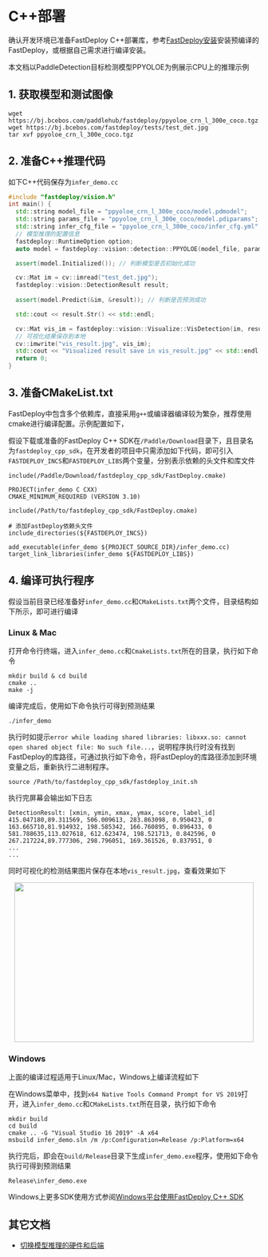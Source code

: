 # C++部署

确认开发环境已准备FastDeploy C++部署库，参考[FastDeploy安装](../../build_and_install/)安装预编译的FastDeploy，或根据自己需求进行编译安装。

本文档以PaddleDetection目标检测模型PPYOLOE为例展示CPU上的推理示例

## 1. 获取模型和测试图像

```
wget https://bj.bcebos.com/paddlehub/fastdeploy/ppyoloe_crn_l_300e_coco.tgz
wget https://bj.bcebos.com/fastdeploy/tests/test_det.jpg
tar xvf ppyoloe_crn_l_300e_coco.tgz
```

## 2. 准备C++推理代码

如下C++代码保存为`infer_demo.cc`

``` c++
#include "fastdeploy/vision.h"
int main() {
  std::string model_file = "ppyoloe_crn_l_300e_coco/model.pdmodel";
  std::string params_file = "ppyoloe_crn_l_300e_coco/model.pdiparams";
  std::string infer_cfg_file = "ppyoloe_crn_l_300e_coco/infer_cfg.yml";
  // 模型推理的配置信息
  fastdeploy::RuntimeOption option;
  auto model = fastdeploy::vision::detection::PPYOLOE(model_file, params_file, infer_cfg_file, option);

  assert(model.Initialized()); // 判断模型是否初始化成功

  cv::Mat im = cv::imread("test_det.jpg");
  fastdeploy::vision::DetectionResult result;
  
  assert(model.Predict(&im, &result)); // 判断是否预测成功

  std::cout << result.Str() << std::endl;

  cv::Mat vis_im = fastdeploy::vision::Visualize::VisDetection(im, result, 0.5);
  // 可视化结果保存到本地
  cv::imwrite("vis_result.jpg", vis_im);
  std::cout << "Visualized result save in vis_result.jpg" << std::endl;
  return 0;
}
```

## 3. 准备CMakeList.txt

FastDeploy中包含多个依赖库，直接采用`g++`或编译器编译较为繁杂，推荐使用cmake进行编译配置。示例配置如下，

假设下载或准备的FastDeploy C++ SDK在`/Paddle/Download`目录下，且目录名为`fastdeploy_cpp_sdk`，在开发者的项目中只需添加如下代码，即可引入`FASTDEPLOY_INCS`和`FASTDEPLOY_LIBS`两个变量，分别表示依赖的头文件和库文件

``` shell
include(/Paddle/Download/fastdeploy_cpp_sdk/FastDeploy.cmake)
```

```
PROJECT(infer_demo C CXX)
CMAKE_MINIMUM_REQUIRED (VERSION 3.10)

include(/Path/to/fastdeploy_cpp_sdk/FastDeploy.cmake)

# 添加FastDeploy依赖头文件
include_directories(${FASTDEPLOY_INCS})

add_executable(infer_demo ${PROJECT_SOURCE_DIR}/infer_demo.cc)
target_link_libraries(infer_demo ${FASTDEPLOY_LIBS})
```

## 4. 编译可执行程序

假设当前目录已经准备好`infer_demo.cc`和`CMakeLists.txt`两个文件，目录结构如下所示，即可进行编译

### Linux & Mac

打开命令行终端，进入`infer_demo.cc`和`CmakeLists.txt`所在的目录，执行如下命令

```
mkdir build & cd build
cmake ..
make -j
```

编译完成后，使用如下命令执行可得到预测结果
```
./infer_demo 
```
执行时如提示`error while loading shared libraries: libxxx.so: cannot open shared object file: No such file...`，说明程序执行时没有找到FastDeploy的库路径，可通过执行如下命令，将FastDeploy的库路径添加到环境变量之后，重新执行二进制程序。
```
source /Path/to/fastdeploy_cpp_sdk/fastdeploy_init.sh
```

执行完屏幕会输出如下日志
```
DetectionResult: [xmin, ymin, xmax, ymax, score, label_id]
415.047180,89.311569, 506.009613, 283.863098, 0.950423, 0
163.665710,81.914932, 198.585342, 166.760895, 0.896433, 0
581.788635,113.027618, 612.623474, 198.521713, 0.842596, 0
267.217224,89.777306, 298.796051, 169.361526, 0.837951, 0
...
...
```

同时可视化的检测结果图片保存在本地`vis_result.jpg`，查看效果如下
<div  align="center">
<img src="https://user-images.githubusercontent.com/19339784/184326520-7075e907-10ed-4fad-93f8-52d0e35d4964.jpg", width=480px, height=320px />
</div>

### Windows

上面的编译过程适用于Linux/Mac，Windows上编译流程如下

在Windows菜单中，找到`x64 Native Tools Command Prompt for VS 2019`打开，进入`infer_demo.cc`和`CMakeLists.txt`所在目录，执行如下命令
```
mkdir build
cd build
cmake .. -G "Visual Studio 16 2019" -A x64
msbuild infer_demo.sln /m /p:Configuration=Release /p:Platform=x64
```

执行完后，即会在`build/Release`目录下生成`infer_demo.exe`程序，使用如下命令执行可得到预测结果
```
Release\infer_demo.exe
```

Windows上更多SDK使用方式参阅[Windows平台使用FastDeploy C++ SDK](../../faq/use_sdk_on_windows.md)

## 其它文档

- [切换模型推理的硬件和后端](../../faq/how_to_change_backend.md)
